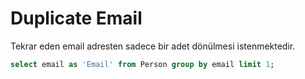 # Duplicate Email
Tekrar eden email adresten sadece bir adet dönülmesi istenmektedir.
```sql
select email as 'Email' from Person group by email limit 1;
```
